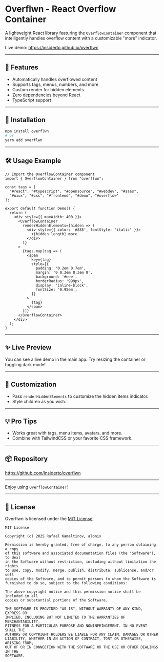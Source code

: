 # Overflwn - React Overflow Container


A lightweight React library featuring the `OverflowContainer` component that intelligently handles overflow content with a customizable "more" indicator.

Live demo: https://insiderto.github.io/overflwn

---

## 🌟 Features
- Automatically handles overflowed content
- Supports tags, menus, numbers, and more
- Custom render for hidden elements
- Zero dependencies beyond React
- TypeScript support

---

## 🚀 Installation

```bash
npm install overflwn
# or
yarn add overflwn
```

---

## 🛠️ Usage Example

```tsx
// Import the OverflowContainer component
import { OverflowContainer } from "overflwn";

const tags = [
  "#react", "#typescript", "#opensource", "#webdev", "#saas",
  "#uiux", "#css", "#frontend", "#demo", "#overflow"
];

export default function Demo() {
  return (
    <div style={{ maxWidth: 400 }}>
      <OverflowContainer
        renderHiddenElements={hidden => (
          <div style={{ color: '#888', fontStyle: 'italic' }}>
            +{hidden.length} more
          </div>
        )}
      >
        {tags.map(tag => (
          <span
            key={tag}
            style={{
              padding: '0.2em 0.7em',
              margin: '0 0.3em 0.3em 0',
              background: '#eee',
              borderRadius: '999px',
              display: 'inline-block',
              fontSize: '0.95em',
            }}
          >
            {tag}
          </span>
        ))}
      </OverflowContainer>
    </div>
  );
}
```

---

## ✨ Live Preview

You can see a live demo in the main app. Try resizing the container or toggling dark mode!

---

## 🧩 Customization
- Pass `renderHiddenElements` to customize the hidden items indicator.
- Style children as you wish.

---

## 💡 Pro Tips
- Works great with tags, menu items, avatars, and more.
- Combine with TailwindCSS or your favorite CSS framework.

---

## 📦 Repository
https://github.com/Insiderto/overflwn

---

Enjoy using `OverflowContainer`!

---

## 📄 License

Overflwn is licensed under the [MIT License](./LICENSE).

```
MIT License

Copyright (c) 2025 Rafael Kamaltinov, alonix

Permission is hereby granted, free of charge, to any person obtaining a copy
of this software and associated documentation files (the "Software"), to deal
in the Software without restriction, including without limitation the rights
to use, copy, modify, merge, publish, distribute, sublicense, and/or sell
copies of the Software, and to permit persons to whom the Software is
furnished to do so, subject to the following conditions:

The above copyright notice and this permission notice shall be included in all
copies or substantial portions of the Software.

THE SOFTWARE IS PROVIDED "AS IS", WITHOUT WARRANTY OF ANY KIND, EXPRESS OR
IMPLIED, INCLUDING BUT NOT LIMITED TO THE WARRANTIES OF MERCHANTABILITY,
FITNESS FOR A PARTICULAR PURPOSE AND NONINFRINGEMENT. IN NO EVENT SHALL THE
AUTHORS OR COPYRIGHT HOLDERS BE LIABLE FOR ANY CLAIM, DAMAGES OR OTHER
LIABILITY, WHETHER IN AN ACTION OF CONTRACT, TORT OR OTHERWISE, ARISING FROM,
OUT OF OR IN CONNECTION WITH THE SOFTWARE OR THE USE OR OTHER DEALINGS IN THE
SOFTWARE.
```
